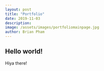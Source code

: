 ```yaml
---
layout: post
title: "Portfolio"
date: 2019-11-03
description: 
image: /assets/images/portfoliomainpage.jpg
author: Brian Pham 
---
```


## Hello world!

Hiya there!


